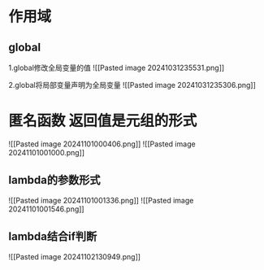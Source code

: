 # 作用域

## global
1.global修改全局变量的值
![[Pasted image 20241031235531.png]]

2.global将局部变量声明为全局变量
![[Pasted image 20241031235306.png]]



# 匿名函数   返回值是元组的形式
![[Pasted image 20241101000406.png]]
![[Pasted image 20241101001000.png]]

## lambda的参数形式
![[Pasted image 20241101001336.png]]
![[Pasted image 20241101001546.png]]


## lambda结合if判断
![[Pasted image 20241102130949.png]]



